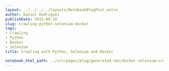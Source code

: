 ```yaml
---
layout: ../../../../layouts/NotebookBlogPost.astro
author: Daniel Rodriguez
publishDate: 2015-09-28
slug: crawling-python-selenium-docker
tags:
- Crawling
- Python
- Docker
- Selenium
title: Crawling with Python, Selenium and Docker

notebook_html_path: ../src/pages/blog/generated-nbs/docker-selenium-crawler.html
---
```


